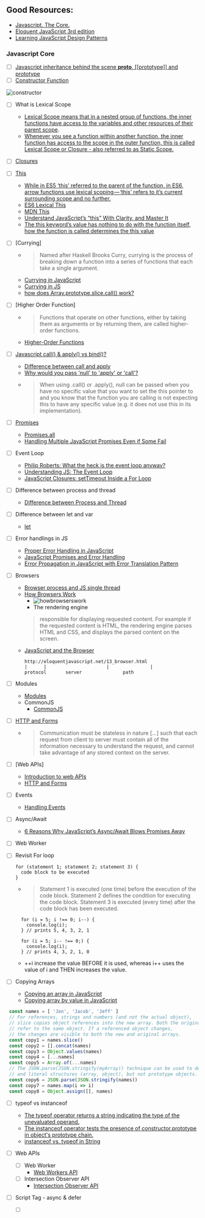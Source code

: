 ## Good Resources:
 - [Javascript. The Core.](http://dmitrysoshnikov.com/ecmascript/javascript-the-core/)
 - [Eloquent JavaScript 3rd edition](https://eloquentjavascript.net/)
 - [Learning JavaScript Design Patterns](https://addyosmani.com/resources/essentialjsdesignpatterns/book/)

### Javascript Core
  - [ ] [Javascript inheritance behind the scene __proto__, [[prototype]] and prototype](https://hackernoon.com/understand-nodejs-javascript-object-inheritance-proto-prototype-class-9bd951700b29)
  - [ ] [Constructor Function](http://dmitrysoshnikov.com/ecmascript/javascript-the-core/#constructor)

  ![constructor](http://dmitrysoshnikov.com/wp-content/uploads/constructor-proto-chain.png)

  - [ ] What is Lexical Scope
    - [Lexical Scope means that in a nested group of functions, the inner functions have access to the variables and other resources of their parent scope](https://scotch.io/tutorials/understanding-scope-in-javascript#lexical-scope).
    - [Whenever you see a function within another function, the inner function has access to the scope in the outer function, this is called Lexical Scope or Closure - also referred to as Static Scope.](https://toddmotto.com/everything-you-wanted-to-know-about-javascript-scope/#lexical-scope)
  - [ ] [Closures](http://dmitrysoshnikov.com/ecmascript/javascript-the-core/#closures)
  - [ ] [This](http://dmitrysoshnikov.com/ecmascript/javascript-the-core/#this-value)
    - [While in ES5 ‘this’ referred to the parent of the function, in ES6, arrow functions use lexical scoping — ‘this’ refers to it’s current surrounding scope and no further.](https://medium.freecodecamp.org/learn-es6-the-dope-way-part-ii-arrow-functions-and-the-this-keyword-381ac7a32881)
    - [ES6 Lexical This](https://www.youtube.com/watch?v=lMeiBdt4kuE)
    - [MDN This](https://developer.mozilla.org/en-US/docs/Web/JavaScript/Reference/Operators/this)
    - [Understand JavaScript’s “this” With Clarity, and Master It](http://javascriptissexy.com/understand-javascripts-this-with-clarity-and-master-it/)
    - [The this keyword’s value has nothing to do with the function itself, how the function is called determines the this value](https://toddmotto.com/understanding-the-this-keyword-in-javascript/)
  - [ ] [Currying]
    - > Named after Haskell Brooks Curry, currying is the process of breaking down a function into a series of functions that each take a single argument.
    - [Currying in JavaScript](https://medium.com/@kbrainwave/currying-in-javascript-ce6da2d324fe)
    - [Currying in JS](https://hackernoon.com/currying-in-js-d9ddc64f162e)
    - [how does Array.prototype.slice.call() work?](https://stackoverflow.com/questions/7056925/how-does-array-prototype-slice-call-work)
  - [ ] [Higher Order Function]
    - > Functions that operate on other functions, either by taking them as arguments or by returning them, are called higher-order functions.
    - [Higher-Order Functions](https://eloquentjavascript.net/05_higher_order.html)
  - [ ] [Javascript call() & apply() vs bind()?](https://stackoverflow.com/questions/15455009/javascript-call-apply-vs-bind)
    - [Difference between call and apply](http://hangar.runway7.net/javascript/difference-call-apply)
    - [Why would you pass 'null' to 'apply' or 'call'?](https://stackoverflow.com/questions/33640079/why-would-you-pass-null-to-apply-or-call)
    - > When using .call() or .apply(), null can be passed when you have no specific value that you want to set the this pointer to and you know that the function you are calling is not expecting this to have any specific value (e.g. it does not use this in its implementation).
  - [ ] [Promises](https://eloquentjavascript.net/11_async.html)
    - [Promises.all](https://developer.mozilla.org/en-US/docs/Web/JavaScript/Reference/Global_Objects/Promise/all)
    - [Handling Multiple JavaScript Promises Even if Some Fail](http://adampaxton.com/handling-multiple-javascript-promises-even-if-some-fail/)
  - [ ] Event Loop
    - [Philip Roberts: What the heck is the event loop anyway?](https://2014.jsconf.eu/speakers/philip-roberts-what-the-heck-is-the-event-loop-anyway.html)
    - [Understanding JS: The Event Loop](https://hackernoon.com/understanding-js-the-event-loop-959beae3ac40)
    - [JavaScript Closures: setTimeout Inside a For Loop](https://wsvincent.com/javascript-closure-settimeout-for-loop/)
  - [ ] Difference between process and thread
    - [Difference between Process and Thread](http://www.differencebetween.info/difference-between-process-and-thread)
  - [ ] Difference between let and var
    - [let](https://developer.mozilla.org/en-US/docs/Web/JavaScript/Reference/Statements/let)
  - [ ] Error handlings in JS
    - [Proper Error Handling in JavaScript](https://scotch.io/tutorials/proper-error-handling-in-javascript)
    - [JavaScript Promises and Error Handling](https://hackernoon.com/promises-and-error-handling-4a11af37cb0e)
    - [Error Propagation in JavaScript with Error Translation Pattern](https://medium.com/front-end-hacking/error-propagation-in-javascript-with-error-translation-pattern-78cf7178fe92)
  - [ ] Browsers
    - [Browser process and JS single thread](https://segmentfault.com/a/1190000013083967)
    - [How Browsers Work](https://www.html5rocks.com/en/tutorials/internals/howbrowserswork/)
      - ![howbrowserswork](https://www.html5rocks.com/en/tutorials/internals/howbrowserswork/layers.png)
      - The rendering engine
      > responsible for displaying requested content. For example if the requested content is HTML, the rendering engine parses HTML and CSS, and displays the parsed content on the screen.
    - [JavaScript and the Browser](https://eloquentjavascript.net/13_browser.html)
        ```
        http://eloquentjavascript.net/13_browser.html
        |      |                      |               |
        protocol       server               path
        ```

  - [ ] Modules
    - [Modules](https://eloquentjavascript.net/10_modules.html)
    - CommonJS
      - [CommonJS](https://eloquentjavascript.net/10_modules.html#h_N33QHgUxbG)
  - [ ] [HTTP and Forms](https://eloquentjavascript.net/18_http.html)
    - > Communication must be stateless in nature [...] such that each request from client to server must contain all of the information necessary to understand the request, and cannot take advantage of any stored context on the server.
  - [ ] [Web APIs]
    - [Introduction to web APIs](https://developer.mozilla.org/en-US/docs/Learn/JavaScript/Client-side_web_APIs/Introduction)
    - [HTTP and Forms](https://eloquentjavascript.net/18_http.html)
  - [ ] Events
    - [Handling Events](https://eloquentjavascript.net/15_event.html)
  - [ ] Async/Await
    - [6 Reasons Why JavaScript’s Async/Await Blows Promises Away](https://hackernoon.com/6-reasons-why-javascripts-async-await-blows-promises-away-tutorial-c7ec10518dd9)
  - [ ] Web Worker
  - [ ] Revisit For loop
    ```
    for (statement 1; statement 2; statement 3) {
      code block to be executed
    }
    ```
    - > Statement 1 is executed (one time) before the execution of the code block.
        Statement 2 defines the condition for executing the code block.
        Statement 3 is executed (every time) after the code block has been executed.
    ```
      for (i = 5; i !== 0; i--) {
        console.log(i);
      } // prints 5, 4, 3, 2, 1

      for (i = 5; i-- !== 0;) {
        console.log(i);
      } // prints 4, 3, 2, 1, 0
    ```
    - ++i increase the value BEFORE it is used, whereas i++ uses the value of i and THEN increases the value.
  - [ ] Copying Arrays
    - [Copying an array in JavaScript](https://www.briangonzalez.org/post/copying-array-javascript)
    - [Copying array by value in JavaScript](https://stackoverflow.com/questions/7486085/copying-array-by-value-in-javascript)
   ```javascript
    const names = [ 'Jon', 'Jacob', 'Jeff' ]
    // For references, strings and numbers (and not the actual object),
    // slice copies object references into the new array. Both the original and new array
    // refer to the same object. If a referenced object changes,
    // the changes are visible to both the new and original arrays.
    const copy1 = names.slice()
    const copy2 = [].concat(names)
    const copy3 = Object.values(names)
    const copy4 = [...names]
    const copy5 = Array.of(...names)
    // The JSON.parse(JSON.stringify(myArray)) technique can be used to deep copy literal values (boolean, number, string)
    // and literal structures (array, object), but not prototype objects.
    const copy6 = JSON.parse(JSON.stringify(names))
    const copy7 = names.map(i => i)
    const copy8 = Object.assign([], names)
  ```

- [ ] typeof vs instanceof
  - [The typeof operator returns a string indicating the type of the unevaluated operand.](https://developer.mozilla.org/en-US/docs/Web/JavaScript/Reference/Operators/typeof)
  - [The instanceof operator tests the presence of constructor.prototype in object's prototype chain.](https://developer.mozilla.org/en-US/docs/Web/JavaScript/Reference/Operators/instanceof)
  - [instanceof vs. typeof in String](https://bambielli.com/til/2017-06-18-typeof-vs-instanceof/)

- [ ] Web APIs
  - [ ] Web Worker
    - [Web Workers API](https://developer.mozilla.org/en-US/docs/Web/API/Web_Workers_API)
  - [ ] Intersection Observer API
    - [Intersection Observer API](https://developer.mozilla.org/en-US/docs/Web/API/Intersection_Observer_API)

- [ ] Script Tag - async & defer
  - [ ] [<script>: The Script element](https://developer.mozilla.org/en-US/docs/Web/HTML/Element/script)
  - [ ] [Script Tag - async & defer](https://stackoverflow.com/questions/10808109/script-tag-async-defer)    
